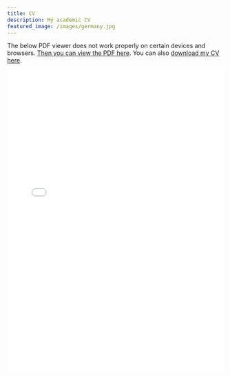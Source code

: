 ```yaml
---
title: CV
description: My academic CV
featured_image: /images/germany.jpg
---
```


The below PDF viewer does not work properly on certain devices and browsers. <a href="https://www.jesperbojeryd.se/misc/CV.pdf" target="_blank">Then you can view the PDF here</a>. You can also <a href="https://github.com/bojeryd91/bojeryd91.github.io/raw/main/images/CV.pdf" download>download my CV here</a>. 
<p align="center">
    <iframe src="./misc/CV.pdf#toolbar=0&navpanes=0&scrollbar=0#zoom=40" width="100%" height="700px" frameborder="0" webkitallowfullscreen mozallowfullscreen allowfullscreen><p>This browser does not support PDFs. Please download the PDF to view it: <a href="../misc/CV.pdf">Download PDF</a>.</p>
</iframe>
</p>
